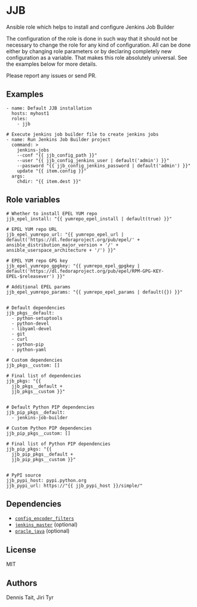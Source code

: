 JJB
===========

Ansible role which helps to install and configure Jenkins Job Builder

The configuration of the role is done in such way that it should not be
necessary to change the role for any kind of configuration. All can be
done either by changing role parameters or by declaring completely new
configuration as a variable. That makes this role absolutely
universal. See the examples below for more details.

Please report any issues or send PR.


Examples
--------

```
- name: Default JJB installation
  hosts: myhost1
  roles:
    - jjb

# Execute jenkins job builder file to create jenkins jobs
- name: Run Jenkins Job Builder project
  command: >
    jenkins-jobs
    --conf "{{ jjb_config_path }}"
    --user "{{ jjb_config_jenkins_user | default('admin') }}"
    --password "{{ jjb_config_jenkins_password | default('admin') }}"
    update "{{ item.config }}"
  args:
    chdir: "{{ item.dest }}"

```


Role variables
--------------

```
# Whether to install EPEL YUM repo
jjb_epel_install: "{{ yumrepo_epel_install | default(true) }}"

# EPEL YUM repo URL
jjb_epel_yumrepo_url: "{{ yumrepo_epel_url | default('https://dl.fedoraproject.org/pub/epel/' + ansible_distribution_major_version + '/' + ansible_userspace_architecture + '/') }}"

# EPEL YUM repo GPG key
jjb_epel_yumrepo_gpgkey: "{{ yumrepo_epel_gpgkey | default('https://dl.fedoraproject.org/pub/epel/RPM-GPG-KEY-EPEL-$releasever') }}"

# Additional EPEL params
jjb_epel_yumrepo_params: "{{ yumrepo_epel_params | default({}) }}"


# Default dependencies
jjb_pkgs__default:
  - python-setuptools
  - python-devel
  - libyaml-devel
  - git
  - curl
  - python-pip
  - python-yaml

# Custom dependencies
jjb_pkgs__custom: []

# Final list of dependencies
jjb_pkgs: "{{
  jjb_pkgs__default +
  jjb_pkgs__custom }}"


# Default Python PIP dependencies
jjb_pip_pkgs__default:
  - jenkins-job-builder

# Custom Python PIP dependencies
jjb_pip_pkgs__custom: []

# Final list of Python PIP dependencies
jjb_pip_pkgs: "{{
  jjb_pip_pkgs__default +
  jjb_pip_pkgs__custom }}"


# PyPI source
jjb_pypi_host: pypi.python.org
jjb_pypi_url: https://"{{ jjb_pypi_host }}/simple/"
```


Dependencies
------------

- [`config_encoder_filters`](https://github.com/jtyr/ansible-config_encoder_filters)
- [`jenkins_master`](https://github.com/jtyr/ansible-jenkins_master) (optional)
- [`oracle_java`](https://github.com/jtyr/ansible-oracle_java) (optional)


License
-------

MIT


Authors
-------

Dennis Tait, Jiri Tyr
